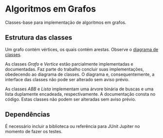 # Algoritmos em Grafos

Classes-base para implementação de algoritmos em grafos.

## Estrutura das classes

Um grafo contém vértices, os quais contém arestas. Observe o [diagrama de classes](../../docs/diagramas/GrafoUML.png).

As classes *Grafo* e *Vertice* estão parcialmente implementadas e documentadas. Faz parte do trabalho concluir suas implementações, obedecendo ao diagrama de classes. O diagrama e, consequentemente, a interface das classes não pode ser alterado sem aviso prévio.

As classes *ABB* e *Lista* implementam uma árvore binária de buscas e uma lista duplamente encadeada, respectivamente. A documentação consta no código. Estas classes não podem ser alteradas sem aviso prévio.


## Dependências

É necessário incluir a biblioteca ou referência para JUnit Jupiter no momento de fazer os testes.
